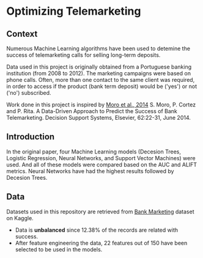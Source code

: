 # Optimizing Telemarketing

## Context

Numerous Machine Learning algorithms have been used to detemine the success of telemarketing calls for selling long-term deposits.

Data used in this project is originally obtained from a Portuguese banking institution (from 2008 to 2012). The marketing campaigns were based on phone calls. Often, more than one contact to the same client was required, in order to access if the product (bank term deposit) would be ('yes') or not ('no') subscribed. 

Work done in this project is inspired by [Moro et al., 2014](https://www.sciencedirect.com/science/article/pii/S016792361400061X) S. Moro, P. Cortez and P. Rita. A Data-Driven Approach to Predict the Success of Bank Telemarketing. Decision Support Systems, Elsevier, 62:22-31, June 2014.

## Introduction
In the original paper, four Machine Learning models (Decesion Trees, Logistic Regression, Neural Networks, and Support Vector Machines) were used. And all of these models were compared based on the AUC and ALIFT metrics. Neural Networks have had the highest results followed by Decesion Trees.

## Data

Datasets used in this repository are retrieved from [Bank Marketing](https://www.kaggle.com/bletchley/bank-marketing) dataset on Kaggle. 

- Data is **unbalanced** since 12.38% of the records are related with success.
- After feature engineering the data, 22 features out of 150 have been selected to be used in the models.
